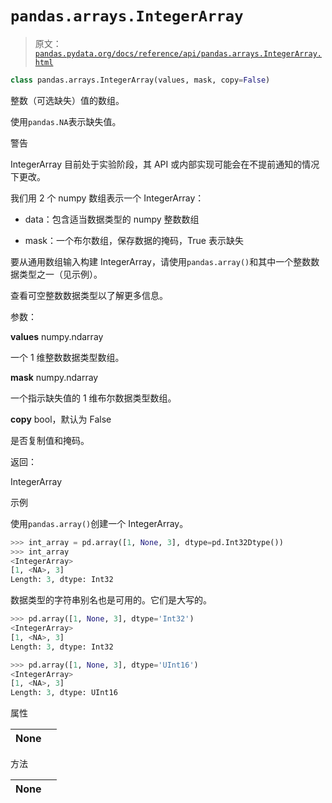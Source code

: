 # `pandas.arrays.IntegerArray`

> 原文：[`pandas.pydata.org/docs/reference/api/pandas.arrays.IntegerArray.html`](https://pandas.pydata.org/docs/reference/api/pandas.arrays.IntegerArray.html)

```py
class pandas.arrays.IntegerArray(values, mask, copy=False)
```

整数（可选缺失）值的数组。

使用`pandas.NA`表示缺失值。

警告

IntegerArray 目前处于实验阶段，其 API 或内部实现可能会在不提前通知的情况下更改。

我们用 2 个 numpy 数组表示一个 IntegerArray：

+   data：包含适当数据类型的 numpy 整数数组

+   mask：一个布尔数组，保存数据的掩码，True 表示缺失

要从通用数组输入构建 IntegerArray，请使用`pandas.array()`和其中一个整数数据类型之一（见示例）。

查看可空整数数据类型以了解更多信息。

参数：

**values** numpy.ndarray

一个 1 维整数数据类型数组。

**mask** numpy.ndarray

一个指示缺失值的 1 维布尔数据类型数组。

**copy** bool，默认为 False

是否复制值和掩码。

返回：

IntegerArray

示例

使用`pandas.array()`创建一个 IntegerArray。

```py
>>> int_array = pd.array([1, None, 3], dtype=pd.Int32Dtype())
>>> int_array
<IntegerArray>
[1, <NA>, 3]
Length: 3, dtype: Int32 
```

数据类型的字符串别名也是可用的。它们是大写的。

```py
>>> pd.array([1, None, 3], dtype='Int32')
<IntegerArray>
[1, <NA>, 3]
Length: 3, dtype: Int32 
```

```py
>>> pd.array([1, None, 3], dtype='UInt16')
<IntegerArray>
[1, <NA>, 3]
Length: 3, dtype: UInt16 
```

属性

| **None** |  |
| --- | --- |

方法

| **None** |  |
| --- | --- |
